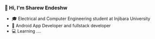 ### 👋 Hi, I'm Sharew Endeshw
- 🎓 Electrical and Computer Engineering student at Injibara University
- 📱 Android App Developer and fullstack developer
- 💻 Learning ....

